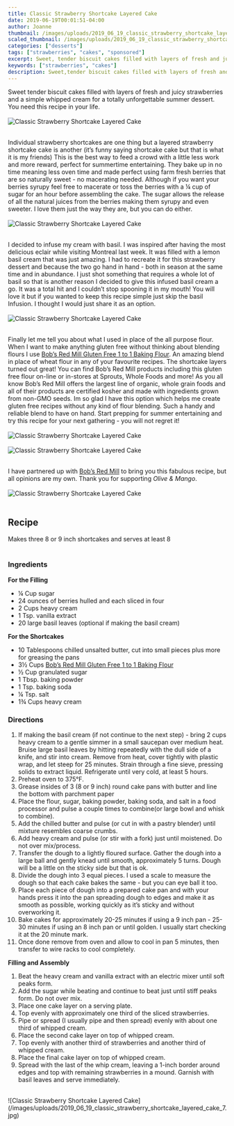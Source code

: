 ```yaml
---
title: Classic Strawberry Shortcake Layered Cake
date: 2019-06-19T00:01:51-04:00
author: Joanne
thumbnail: /images/uploads/2019_06_19_classic_strawberry_shortcake_layered_cake_1.jpg
scaled_thumbnail: /images/uploads/2019_06_19_classic_strawberry_shortcake_layered_cake_0.jpg
categories: ["desserts"]
tags: ["strawberries", "cakes", "sponsored"]
excerpt: Sweet, tender biscuit cakes filled with layers of fresh and juicy strawberries
keywords: ["strawberries", "cakes"]
description: Sweet,tender biscuit cakes filled with layers of fresh and juicy strawberries
---
```


Sweet tender biscuit cakes filled with layers of fresh and juicy strawberries and a simple whipped cream for a totally unforgettable summer dessert. You need this recipe in your life. 
</br>
</br>
![Classic Strawberry Shortcake Layered Cake](/images/uploads/2019_06_19_classic_strawberry_shortcake_layered_cake_2.jpg)
</br>
</br>

Individual strawberry shortcakes are one thing but a layered strawberry shortcake cake is another (it’s funny saying shortcake cake but that is what it is my friends) This is the best way to feed a crowd with a little less work and more reward, perfect for summertime entertaining. They bake up in no time meaning less oven time and made perfect using farm fresh berries that are so naturally sweet - no macerating needed. Although if you want your berries syrupy feel free to macerate or toss the berries with a &frac14; cup of sugar for an hour before assembling the cake. The sugar allows the release of all the natural juices from the berries making them syrupy and even sweeter. I love them just the way they are, but you can do either. 
</br>
</br>
![Classic Strawberry Shortcake Layered Cake](/images/uploads/2019_06_19_classic_strawberry_shortcake_layered_cake_3.jpg)
</br>
</br>

I decided to infuse my cream with basil. I was inspired after having the most delicious eclair while visiting Montreal last week. It was filled with a lemon basil cream that was just amazing. I had to recreate it for this strawberry dessert and because the two go hand in hand - both in season at the same time and in abundance.  I just shot something that requires a whole lot of basil so that is another reason I decided to give this infused basil cream a go. It was a total hit and I couldn’t stop spooning it in my mouth!  You will love it but if you wanted to keep this recipe simple just skip the basil Infusion. I thought I would just share it as an option. 
</br>
</br>
![Classic Strawberry Shortcake Layered Cake](/images/uploads/2019_06_19_classic_strawberry_shortcake_layered_cake_4.jpg)
</br>
</br>

Finally let me tell you about what I used in place of the all purpose flour. When I want to make anything gluten free without thinking about blending flours I use <span class="highlight"><a rel="nofollow" href="https://www.bobsredmill.com/gluten-free-1-to-1-baking-flour.html">Bob’s Red Mill Gluten Free 1 to 1 Baking Flour</a></span>. An amazing blend in place of wheat flour in any of your favourite recipes. The shortcake layers turned out great! You can find Bob’s Red Mill products including this gluten free flour on-line or in-stores at Sprouts, Whole Foods and more! As you all know Bob’s Red Mill offers the largest line of organic, whole grain foods and all of their products are certified kosher and made with ingredients grown from non-GMO seeds. Im so glad I have this option which helps me create gluten free recipes without any kind of flour blending. Such a handy and reliable blend to have on hand. Start prepping for summer entertaining and try this recipe for your next gathering - you will not regret it!
</br>
</br>
![Classic Strawberry Shortcake Layered Cake](/images/uploads/2019_06_19_classic_strawberry_shortcake_layered_cake_5.jpg)
</br>
</br>
![Classic Strawberry Shortcake Layered Cake](/images/uploads/2019_06_19_classic_strawberry_shortcake_layered_cake_6.jpg)
</br>
</br>

I have partnered up with <span class="highlight"><a rel="nofollow" href="https://www.bobsredmill.com/?utm_source=TheOliveAndMango&utm_medium=influencer&utm_campaign=bobsredmill">Bob’s Red Mill</a></span> to bring you this fabulous recipe, but all opinions are my own. Thank you for supporting _Olive & Mango_.
</br>
</br>
![Classic Strawberry Shortcake Layered Cake](/images/uploads/2019_06_19_classic_strawberry_shortcake_layered_cake_8.jpg)
</br>
</br>

## Recipe
Makes three 8 or 9 inch shortcakes and serves at least 8
</br>
</br>

### Ingredients 
__For the Filling__

* <span itemprop="ingredients">&frac14; Cup sugar</span>
* <span itemprop="ingredients">24 ounces of berries hulled and each sliced in four </span>
* <span itemprop="ingredients">2 Cups heavy cream</span>
* <span itemprop="ingredients">1 Tsp. vanilla extract</span>
* <span itemprop="ingredients">20 large basil leaves (optional if making the basil cream) </span>

__For the Shortcakes__

* <span itemprop="ingredients">10 Tablespoons chilled unsalted butter, cut into small pieces plus more for  greasing the pans</span>
* <span itemprop="ingredients">3&frac12; Cups <span class="highlight"><a rel="nofollow" href="https://www.bobsredmill.com/gluten-free-1-to-1-baking-flour.html">Bob’s Red Mill Gluten Free 1 to 1 Baking Flour</a></span></span>
* <span itemprop="ingredients">&frac12; Cup granulated sugar</span>
* <span itemprop="ingredients">1 Tbsp. baking powder</span>
* <span itemprop="ingredients">1 Tsp. baking soda</span>
* <span itemprop="ingredients">&frac14; Tsp. salt</span>
* <span itemprop="ingredients">1&frac34; Cups heavy cream</span>


### Directions

1.  If making the basil cream (if not continue to the next step) - bring 2 cups heavy cream to a gentle simmer in a small saucepan over medium heat. Bruise large basil leaves by hitting repeatedly with the dull side of a knife, and stir into cream. Remove from heat, cover tightly with plastic wrap, and let steep for 25 minutes. Strain through a fine sieve, pressing solids to extract liquid. Refrigerate until very cold, at least 5 hours.
2. Preheat oven to 375°F.
3. Grease insides of 3 (8 or 9 inch) round cake pans with butter and line the bottom with parchment paper 
4. Place the flour, sugar, baking powder, baking soda, and salt in a food processor and pulse a couple times to combine(or large bowl and whisk to combine).
5. Add the chilled butter and pulse (or cut in with a pastry blender) until mixture resembles coarse crumbs. 
6. Add heavy cream and pulse (or stir with a fork) just until moistened. Do not over mix/process. 
7. Transfer the dough to a lightly floured surface. Gather the dough into a large ball and gently knead until smooth, approximately 5 turns. Dough will be a little on the sticky side but that is ok. 
8. Divide the dough into 3 equal pieces. I used a scale to measure the dough so that each cake bakes the same  - but you can eye ball it too. 
9. Place each piece of dough into a prepared cake pan and with your hands press it into the pan spreading dough to edges and make it as smooth as possible, working quickly as it’s sticky and without overworking it. 
10. Bake cakes for approximately 20-25 minutes if using a 9 inch pan - 25-30 minutes if using an 8 inch pan or until golden. I usually start checking it at the 20 minute mark. 
11. Once done remove from oven and allow to cool in pan 5 minutes, then transfer to wire racks to cool completely. 

__Filling and Assembly__

1. Beat the heavy cream and vanilla extract with an electric mixer until soft peaks form.
1. Add the sugar while beating and continue to beat just until stiff peaks form. Do not over mix. 
1. Place one cake layer on a serving plate. 
1. Top evenly with approximately one third of the sliced strawberries. 
1. Pipe or spread (I usually pipe and then spread) evenly with about one third of whipped cream. 
1. Place the second cake layer on top of whipped cream. 
1. Top evenly with another third of strawberries and another third of whipped cream.
1. Place the final cake layer on top of whipped cream.
1. Spread with the last of the whip cream, leaving a 1-inch border around edges and top with remaining strawberries in a mound. Garnish with basil leaves and serve immediately. 

</br>
![Classic Strawberry Shortcake Layered Cake](/images/uploads/2019_06_19_classic_strawberry_shortcake_layered_cake_7.jpg)